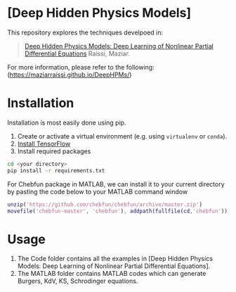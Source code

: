 # [Deep Hidden Physics Models]

This repository explores the techniques develpoed in:

>[Deep Hidden Physics Models: Deep Learning of Nonlinear Partial Differential Equations](https://arxiv.org/abs/1801.06637)
Raissi, Maziar.

For more information, please refer to the following: (https://maziarraissi.github.io/DeepHPMs/)

# Installation

Installation is most easily done using pip.
1. Create or activate a virtual environment (e.g. using `virtualenv` or `conda`).
2. [Install TensorFlow](https://www.tensorflow.org/install/pip)
3. Install required packages
```bash
cd <your directory>
pip install -r requirements.txt
```

For Chebfun package in MATLAB, we can install it to your current directory by pasting the code below to your MATLAB command
window
```MATLAB
unzip('https://github.com/chebfun/chebfun/archive/master.zip')
movefile('chebfun-master', 'chebfun'), addpath(fullfile(cd,'chebfun')), savepath
```

# Usage

1. The Code folder contains all the examples in [Deep Hidden Physics Models: Deep Learning of Nonlinear Partial Differential Equations].
2. The MATLAB folder contains MATLAB codes which can generate Burgers, KdV, KS, Schrodinger equations. 